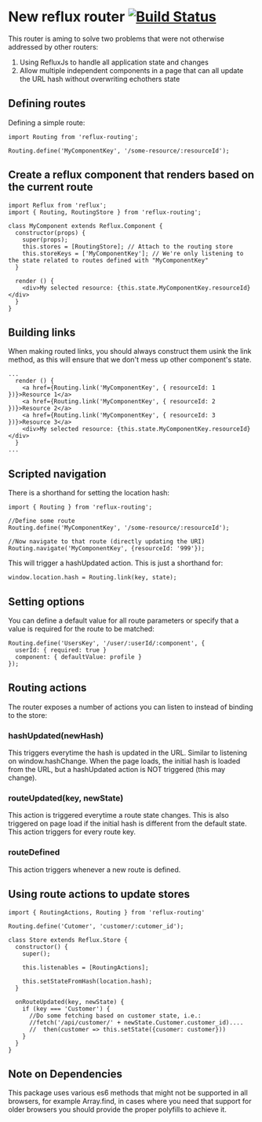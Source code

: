 # New reflux router [![Build Status](https://travis-ci.org/youseedk/reflux-routing.svg?branch=master)](https://travis-ci.org/youseedk/reflux-routing)
This router is aming to solve two problems that were not otherwise addressed by other routers:

1. Using RefluxJs to handle all application state and changes
2. Allow multiple independent components in a page that can all update the URL hash without overwriting echothers state

## Defining routes

Defining a simple route:

```
import Routing from 'reflux-routing';

Routing.define('MyComponentKey', '/some-resource/:resourceId');
```

## Create a reflux component that renders based on the current route

```
import Reflux from 'reflux';
import { Routing, RoutingStore } from 'reflux-routing';

class MyComponent extends Reflux.Component {
  constructor(props) {
    super(props);
    this.stores = [RoutingStore]; // Attach to the routing store
    this.storeKeys = ['MyComponentKey']; // We're only listening to the state related to routes defined with "MyComponentKey"
  }
  
  render () {
    <div>My selected resource: {this.state.MyComponentKey.resourceId}</div>
  }
}

```
## Building links
When making routed links, you should always construct them usink the link method, as this will ensure that we don't mess up other component's state.
```
...
  render () {
    <a href={Routing.link('MyComponentKey', { resourceId: 1 })}>Resource 1</a>
    <a href={Routing.link('MyComponentKey', { resourceId: 2 })}>Resource 2</a>
    <a href={Routing.link('MyComponentKey', { resourceId: 3 })}>Resource 3</a>
    <div>My selected resource: {this.state.MyComponentKey.resourceId}</div>
  }
...
```
## Scripted navigation
There is a shorthand for setting the location hash:
```
import { Routing } from 'reflux-routing';

//Define some route
Routing.define('MyComponentKey', '/some-resource/:resourceId');

//Now navigate to that route (directly updating the URI)
Routing.navigate('MyComponentKey', {resourceId: '999'});

```
This will trigger a hashUpdated action. This is just a shorthand for:
```
window.location.hash = Routing.link(key, state);
```

## Setting options
You can define a default value for all route parameters or specify that a value is required for the route to be matched:
```
Routing.define('UsersKey', '/user/:userId/:component', {
  userId: { required: true }
  component: { defaultValue: profile }
});
```

## Routing actions
The router exposes a number of actions you can listen to instead of binding to the store:

### hashUpdated(newHash)
This triggers everytime the hash is updated in the URL. Similar to listening on window.hashChange.
When the page loads, the initial hash is loaded from the URL, but a hashUpdated action is NOT triggered (this may change).

### routeUpdated(key, newState)
This action is triggered everytime a route state changes. This is also triggered on page load if the initial hash is different from the default state.
This action triggers for every route key.

### routeDefined
This action triggers whenever a new route is defined.

## Using route actions to update stores
```
import { RoutingActions, Routing } from 'reflux-routing'

Routing.define('Cutomer', 'customer/:cutomer_id');

class Store extends Reflux.Store {
  constructor() {
    super();

    this.listenables = [RoutingActions];

    this.setStateFromHash(location.hash);
  }

  onRouteUpdated(key, newState) {
    if (key === 'Customer') {
      //Do some fetching based on customer state, i.e.:
      //fetch('/api/customer/' + newState.Customer.customer_id)....
      //  then(customer => this.setState({cusomer: customer}))
    }
  }
}
```

## Note on Dependencies

This package uses various es6 methods that might not be supported in all browsers, for example Array.find, in cases where you need that support for older browsers you should provide the proper polyfills to achieve it.

